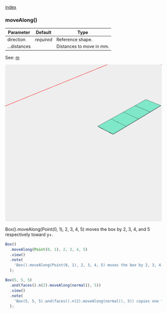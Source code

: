 [index](../../nb/api/index.md)
### moveAlong()
Parameter|Default|Type
---|---|---
|direction|_required_|Reference shape.
|...distances||Distances to move in mm.

See: [m](../../nb/api/m.md)

![Image](moveAlong.md.$2.png)

Box().moveAlong(Point(0, 1), 2, 3, 4, 5) moves the box by 2, 3, 4, and 5 respectively toward y+.

```JavaScript
Box()
  .moveAlong(Point(0, 1), 2, 3, 4, 5)
  .view()
  .note(
    'Box().moveAlong(Point(0, 1), 2, 3, 4, 5) moves the box by 2, 3, 4, and 5 respectively toward y+.'
  );
```

```JavaScript
Box(5, 5, 5)
  .and(faces().n(2).moveAlong(normal(), 5))
  .view()
  .note(
    'Box(5, 5, 5).and(faces().n(2).moveAlong(normal(), 5)) copies one face of a box and moves it 5 along its normal.'
  );
```
